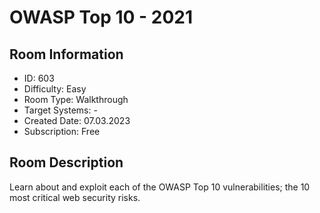﻿# OWASP Top 10 - 2021

## Room Information
- ID: 603
- Difficulty: Easy
- Room Type: Walkthrough
- Target Systems: -
- Created Date: 07.03.2023
- Subscription: Free

## Room Description
Learn about and exploit each of the OWASP Top 10 vulnerabilities; the 10 most critical web security risks.
